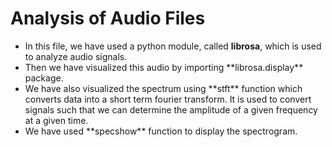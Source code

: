 # Analysis of Audio Files
<ul>
  <li>In this file, we have used a python module, called <b>librosa</b>, which is used to analyze audio signals.</li>
  <li>Then we have visualized this audio by importing **librosa.display** package.</li>
  <li>We have also visualized the spectrum using **stft** function which converts data into a short term fourier transform. It is used to convert signals such that we can determine the amplitude of a given frequency at a given time.</li>
  <li>We have used **specshow** function to display the spectrogram.</li>
